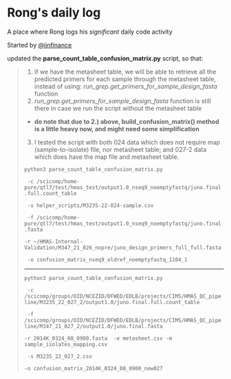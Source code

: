 # Rong's daily log

A place where Rong logs his *significant* daily code activity 

Started by [@jinfinance](https://github.com/jinfinance)

updated the **parse_count_table_confusion_matrix.py** script, so that:  
>
>  1. if we have the metasheet table, we will be able to retrieve all the predicted primers for each sample through the metasheet table, instead of using: *run_grep.get_primers_for_sample_design_fasta* function
>  2. *run_grep.get_primers_for_sample_design_fasta* function is still there in case we run the script without the metasheet table
>  - **do note that due to 2.) above, build_confusion_matrix() method is a little heavy now, and might need some simplification**
>  3. I tested the script with both 024 data which does not require map (sample-to-isolate) file, nor metasheet table; and 027-2 data which does have the map file and metasheet table.
> 
>  `python3 parse_count_table_confusion_matrix.py`  
>
>  `  -c /scicomp/home-pure/qtl7/test/hmas_test/output1.0_nseq9_noemptyfastq/juno.final.full.count_table `  
>
>  `  -s helper_scripts/M3235-22-024-sample.csv `  
>
>  `  -f /scicomp/home-pure/qtl7/test/hmas_test/output1.0_nseq9_noemptyfastq/juno.final.fasta ` 
>
>  ` -r ~/HMAS-Internal-Validation/M347_21_026_nopre/juno_design_primers_full_full.fasta `  
>
>  ` -o confusion_matrix_nseq9_oldref_noemptyfastq_1104_1`
>
>  ---
>
>  `python3 parse_count_table_confusion_matrix.py`  
>
>  `  -c /scicomp/groups/OID/NCEZID/DFWED/EDLB/projects/CIMS/HMAS_QC_pipeline/M3235_22_027_2/output1.0/juno.final.full.count_table `  
>
>  `  -f /scicomp/groups/OID/NCEZID/DFWED/EDLB/projects/CIMS/HMAS_QC_pipeline/M347_21_027_2/output1.0/juno.final.fasta ` 
>
>  ` -r 2014K_0324_08_0900.fasta  -e metasheet.csv -m sample_isolates_mapping.csv `
>
>  `  -s M3235_22_027_2.csv `  
>
>  ` -o confusion_matrix_2014K_0324_08_0900_new027 `
>